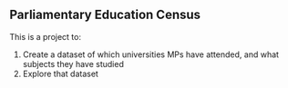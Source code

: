 ## Parliamentary Education Census


This is a project to:

1. Create a dataset of which universities MPs have attended, and what subjects they have studied
2. Explore that dataset
